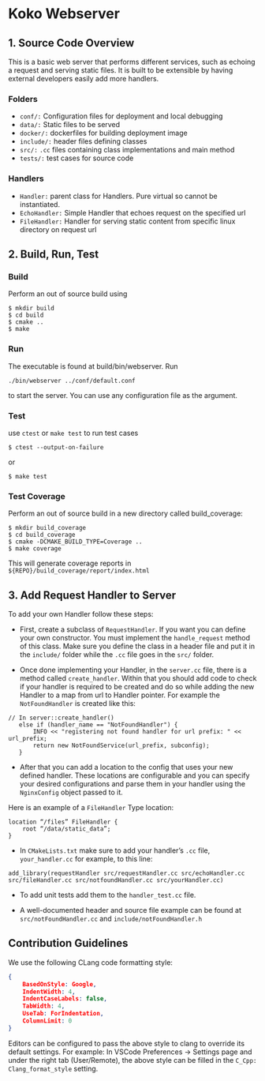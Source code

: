 # Koko Webserver
 
## 1. Source Code Overview
 
This is a basic web server that performs different services, such as echoing a request and serving static files. It is built to be extensible by having external developers easily add more handlers.
### Folders
 
* `conf/:` Configuration files for deployment and local debugging
* `data/:` Static files to be served
* `docker/:` dockerfiles for building deployment image
* `include/:` header files defining classes
* `src/:` `.cc` files containing class implementations and main method
* `tests/:` test cases for source code
 
### Handlers
 
* `Handler:` parent class for Handlers. Pure virtual so cannot be instantiated.
* `EchoHandler:` Simple Handler that echoes request on the specified url
* `FileHandler:` Handler for serving static content from specific linux directory on request url
 
## 2. Build, Run, Test
 
### Build
 
Perform an out of source build using
 
```
$ mkdir build
$ cd build
$ cmake ..
$ make
```
 
### Run
 
The executable is found at build/bin/webserver. Run
 
```
./bin/webserver ../conf/default.conf
```
to start the server. You can use any configuration file as the argument.
 
### Test
 
use `ctest` or `make test` to run test cases
```
$ ctest --output-on-failure
```
or
```
$ make test
```
### Test Coverage 
 
Perform an out of source build in a new directory called build_coverage:
```
$ mkdir build_coverage
$ cd build_coverage
$ cmake -DCMAKE_BUILD_TYPE=Coverage ..
$ make coverage
```
This will generate coverage reports in `${REPO}/build_coverage/report/index.html`
 
## 3. Add Request Handler to Server
 
To add your own Handler follow these steps:
 
* First, create a subclass of `RequestHandler`. If you want you can define your own constructor. You must implement the `handle_request` method of this class. Make sure you define the class in a header file and put it in the `include/` folder while the `.cc` file goes in the `src/` folder.
 
* Once done implementing your Handler, in the `server.cc` file, there is a method called `create_handler`. Within that you should add code to check if your handler is required to be created and do so while adding the new Handler to a map from url to Handler pointer. For example the `NotFoundHandler` is created like this:
 
```
// In server::create_handler()
   else if (handler_name == "NotFoundHandler") {
       INFO << "registering not found handler for url prefix: " << url_prefix;
       return new NotFoundService(url_prefix, subconfig);
   }
```
* After that you can add a location to the config that uses your new defined handler. These locations are configurable and you can specify your desired configurations and parse them in your handler using the `NginxConfig` object passed to it. 
 
Here is an example of a `FileHandler` Type location:
```
location “/files” FileHandler {
	root “/data/static_data”;
}
```
 
* In `CMakeLists.txt` make sure to add your handler’s `.cc` file, `your_handler.cc` for example, to this line:
 
```
add_library(requestHandler src/requestHandler.cc src/echoHandler.cc src/fileHandler.cc src/notfoundHandler.cc src/yourHandler.cc)
```
 
* To add unit tests add them to the `handler_test.cc` file.
 
* A well-documented header and source file example can be found at `src/notFoundHandler.cc` and `include/notFoundHandler.h`

## Contribution Guidelines

We use the following CLang code formatting style:
```json
{
	BasedOnStyle: Google,  
	IndentWidth: 4,  
	IndentCaseLabels: false,  
	TabWidth: 4, 
	UseTab: ForIndentation,  
	ColumnLimit: 0
}
```
Editors can be configured to pass the above style to clang to override its default settings. For example: In VSCode Preferences → Settings page and under the right tab (User/Remote), the above style can be filled in the `C_Cpp: Clang_format_style` setting.